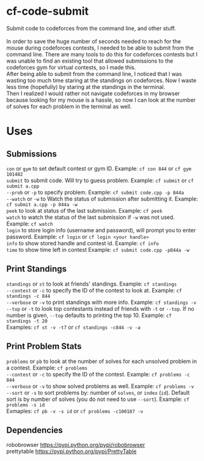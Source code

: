 # cf-code-submit
Submit code to codeforces from the command line, and other stuff. <br />
<br />
In order to save the huge number of seconds needed to reach for the mouse during codeforces contests, I needed to be able to submit from the command line. There are many tools to do this for codeforces contests but I was unable to find an existing tool that allowed submissions to the codeforces gym for virtual contests, so I made this. <br />
After being able to submit from the command line, I noticed that I was wasting too much time staring at the standings on codeforces. Now I waste less time (hopefully) by staring at the standings in the terminal. <br />
Then I realized I would rather not navigate codeforces in my browser because looking for my mouse is a hassle, so now I can look at the number of solves for each problem in the terminal as well. <br />

# Uses
## Submissions
`con` or `gym` to set default contest or gym ID. Example: `cf con 844` or `cf gym 101482` <br />
`submit` to submit code. Will try to guess problem. Example: `cf submit` or `cf submit a.cpp` <br />
`--prob` or `-p` to specify problem. Example: `cf submit code.cpp -p 844a` <br />
`--watch` or `-w` to Watch the status of submission after submitting it. Example: `cf submit a.cpp -p 844a -w` <br />
`peek` to look at status of the last submission. Example: `cf peek` <br />
`watch` to watch the status of the last submission if `-w` was not used. Example: `cf watch` <br />
`login` to store login info (username and password), will prompt you to enter password. Example: `cf login` or `cf login <your handle>` <br />
`info` to show stored handle and contest id. Example: `cf info` <br />
`time` to show time left in contest
Example: `cf submit code.cpp -p844a -w` <br />
## Print Standings
`standings` or `st` to look at friends' standings. Example: `cf standings` <br />
`--contest` or `-c` to specify the ID of the contest to look at. Example: `cf standings -c 844` <br />
`--verbose` or `-v` to print standings with more info. Example: `cf standings -v` <br />
`--top` or `-t` to look top contestants instead of friends with `-t` or `--top`. If no number is given, `--top` defaults to printing the top 10. Example: `cf standings -t 20` <br />
Examples: `cf st -v -t7` or `cf standings -c844 -v -a` <br />
## Print Problem Stats
`problems` or `pb` to look at the number of solves for each unsolved problem in a contest. Example: `cf problems` <br />
`--contest` or `-c` to specify the ID of the contest. Example: `cf problems -c 844` <br />
`--verbose` or `-v` to show solved problems as well. Example: `cf problems -v` <br />
`--sort` or `-s` to sort problems by: number of `solves`, or `index` (`id`). Default sort is by number of solves (you do not need to use `--sort`). Example: `cf problems -s id` <br />
Exmaples: `cf pb -v -s id` or `cf problems -c100187 -v` <br />

## Dependencies
robobrowser https://pypi.python.org/pypi/robobrowser <br />
prettytable https://pypi.python.org/pypi/PrettyTable <br />
